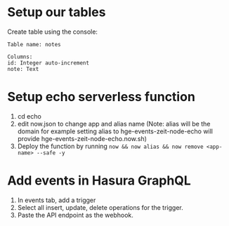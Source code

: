 # Setup our tables

Create table using the console:

```
Table name: notes

Columns:
id: Integer auto-increment
note: Text
```

# Setup echo serverless function
1. cd echo
2. edit now.json to change app and alias name (Note: alias will be the domain for example setting alias to hge-events-zeit-node-echo will provide hge-events-zeit-node-echo.now.sh)
3. Deploy the function by running `now && now alias && now remove <app-name> --safe -y`

# Add events in Hasura GraphQL

1. In events tab, add a trigger
2. Select all insert, update, delete operations for the trigger.
3. Paste the API endpoint as the webhook.
